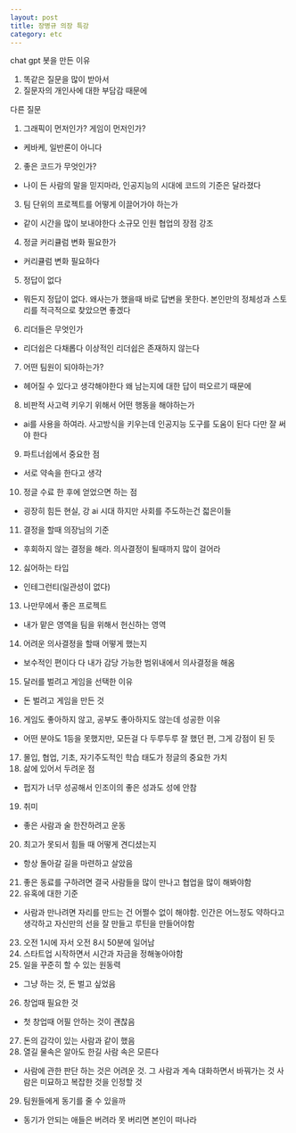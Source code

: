 ```yaml
---
layout: post
title: 장병규 의장 특강
category: etc
---
```


chat gpt 봇을 만든 이유

1. 똑같은 질문을 많이 받아서
2. 질문자의 개인사에 대한 부담감 때문에

다른 질문
1. 그래픽이 먼저인가? 게임이 먼저인가?
  - 케바케, 일반론이 아니다
2. 좋은 코드가 무엇인가?
  - 나이 든 사람의 말을 믿지마라, 인공지능의 시대에 코드의 기준은 달라졌다
3. 팀 단위의 프로젝트를 어떻게 이끌어가야 하는가
  - 같이 시간을 많이 보내야한다 소규모 인원 협업의 장점 강조
4. 정글 커리큘럼 변화 필요한가
  - 커리큘럼 변화 필요하다
5. 정답이 없다
  - 뭐든지 정답이 없다. 왜사는가 했을때 바로 답변을 못한다. 본인만의 정체성과 스토리를 적극적으로 찾았으면 좋겠다
6. 리더들은 무엇인가
  - 리더쉽은 다채롭다 이상적인 리더쉽은 존재하지 않는다
7. 어떤 팀원이 되야하는가?
  - 헤어질 수 있다고 생각해야한다 왜 남는지에 대한 답이 떠오르기 때문에
8. 비판적 사고력 키우기 위해서 어떤 행동을 해야하는가
  - ai를 사용을 하여라. 사고방식을 키우는데 인공지능 도구를 도움이 된다 다만 잘 써야 한다
9. 파트너쉽에서 중요한 점
  - 서로 약속을 한다고 생각
10. 정글 수료 한 후에 얻었으면 하는 점
  - 굉장히 힘든 현실, 강 ai 시대 하지만 사회를 주도하는건 젋은이들
11. 결정을 할때 의장님의 기준
  - 후회하지 않는 결정을 해라. 의사결정이 될때까지 많이 걸어라
12. 싫어하는 타입
  - 인테그런티(일관성이 없다)
13. 나만무에서 좋은 프로젝트
  - 내가 맡은 영역을 팀을 위해서 헌신하는 영역
14. 어려운 의사결정을 할때 어떻게 했는지
  - 보수적인 편이다 다 내가 감당 가능한 범위내에서 의사결정을 해옴
15. 달러를 벌려고 게임을 선택한 이유
  - 돈 벌려고 게임을 만든 것
16. 게임도 좋아하지 않고, 공부도 좋아하지도 않는데 성공한 이유
  - 어떤 분야도 1등을 못했지만, 모든걸 다 두루두루 잘 했던 편, 그게 강점이 된 듯
17. 몰입, 협업, 기초, 자기주도적인 학습 태도가 정글의 중요한 가치
18. 삶에 있어서 두려운 점
  - 펍지가 너무 성공해서 인조이의 좋은 성과도 성에 안참
19. 취미
  - 좋은 사람과 술 한잔하려고 운동
20. 최고가 못되서 힘들 때 어떻게 견디셨는지
  - 항상 돌아갈 길을 마련하고 살았음
21. 좋은 동료를 구하려면 결국 사람들을 많이 만나고 협업을 많이 해봐야함
22. 유혹에 대한 기준
  - 사람과 만나려면 자리를 만드는 건 어쩔수 없이 해야함. 인간은 어느정도 약하다고 생각하고 자신만의 선을 잘 만들고 루틴을 만들어야함
23. 오전 1시에 자서 오전 8시 50분에 일어남
24. 스타트업 시작하면서 시간과 자금을 정해놓아야함
25. 일을 꾸준히 할 수 있는 원동력
  - 그냥 하는 것, 돈 벌고 싶었음
26. 창업때 필요한 것
  - 첫 창업때 어필 안하는 것이 괜찮음
27. 돈의 감각이 있는 사람과 같이 했음
28. 열길 물속은 알아도 한길 사람 속은 모른다
  - 사람에 관한 판단 하는 것은 어려운 것. 그 사람과 계속 대화하면서 바꿔가는 것
    사람은 미묘하고 복잡한 것을 인정할 것
29. 팀원들에게 동기를 줄 수 있을까
  - 동기가 안되는 애들은 버려라 못 버리면 본인이 떠나라